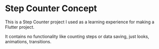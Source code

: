 # Step Counter Concept

This is a Step Counter project I used as a learning experience for making a Flutter project.

It contains no functionality like counting steps or data saving, just looks, animations, transitions.